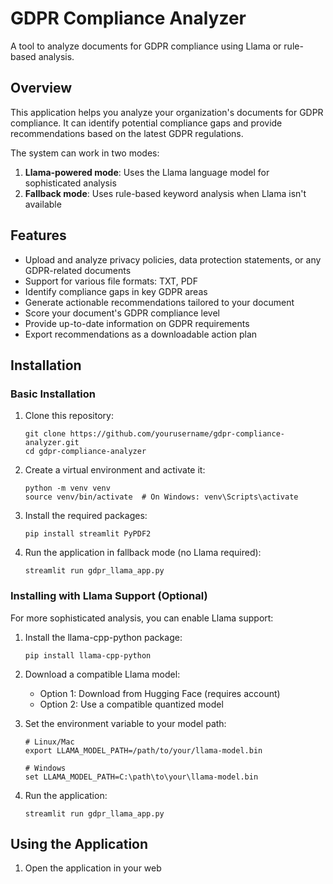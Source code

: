 # GDPR Compliance Analyzer

A tool to analyze documents for GDPR compliance using Llama or rule-based analysis.

## Overview

This application helps you analyze your organization's documents for GDPR compliance. It can identify potential compliance gaps and provide recommendations based on the latest GDPR regulations.

The system can work in two modes:
1. **Llama-powered mode**: Uses the Llama language model for sophisticated analysis
2. **Fallback mode**: Uses rule-based keyword analysis when Llama isn't available

## Features

- Upload and analyze privacy policies, data protection statements, or any GDPR-related documents
- Support for various file formats: TXT, PDF
- Identify compliance gaps in key GDPR areas
- Generate actionable recommendations tailored to your document
- Score your document's GDPR compliance level
- Provide up-to-date information on GDPR requirements
- Export recommendations as a downloadable action plan

## Installation

### Basic Installation

1. Clone this repository:
   ```
   git clone https://github.com/yourusername/gdpr-compliance-analyzer.git
   cd gdpr-compliance-analyzer
   ```

2. Create a virtual environment and activate it:
   ```
   python -m venv venv
   source venv/bin/activate  # On Windows: venv\Scripts\activate
   ```

3. Install the required packages:
   ```
   pip install streamlit PyPDF2
   ```

4. Run the application in fallback mode (no Llama required):
   ```
   streamlit run gdpr_llama_app.py
   ```

### Installing with Llama Support (Optional)

For more sophisticated analysis, you can enable Llama support:

1. Install the llama-cpp-python package:
   ```
   pip install llama-cpp-python
   ```

2. Download a compatible Llama model:
   - Option 1: Download from Hugging Face (requires account)
   - Option 2: Use a compatible quantized model

3. Set the environment variable to your model path:
   ```
   # Linux/Mac
   export LLAMA_MODEL_PATH=/path/to/your/llama-model.bin
   
   # Windows
   set LLAMA_MODEL_PATH=C:\path\to\your\llama-model.bin
   ```

4. Run the application:
   ```
   streamlit run gdpr_llama_app.py
   ```

## Using the Application

1. Open the application in your web
